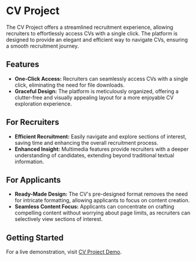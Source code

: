 # CV Project

The CV Project offers a streamlined recruitment experience, allowing recruiters to effortlessly access CVs with a single click. The platform is designed to provide an elegant and efficient way to navigate CVs, ensuring a smooth recruitment journey.

## Features

- **One-Click Access:** Recruiters can seamlessly access CVs with a single click, eliminating the need for file downloads.
- **Graceful Design:** The platform is meticulously organized, offering a clutter-free and visually appealing layout for a more enjoyable CV exploration experience.

## For Recruiters

- **Efficient Recruitment:** Easily navigate and explore sections of interest, saving time and enhancing the overall recruitment process.
- **Enhanced Insight:** Multimedia features provide recruiters with a deeper understanding of candidates, extending beyond traditional textual information.

## For Applicants

- **Ready-Made Design:** The CV's pre-designed format removes the need for intricate formatting, allowing applicants to focus on content creation.
- **Seamless Content Focus:** Applicants can concentrate on crafting compelling content without worrying about page limits, as recruiters can selectively view sections of interest.


## Getting Started

For a live demonstration, visit [CV Project Demo](https://cv-project-demo.onrender.com/).
